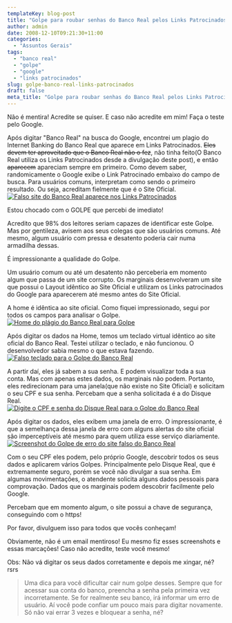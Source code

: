 ```yaml
---
templateKey: blog-post
title: "Golpe para roubar senhas do Banco Real pelos Links Patrocinados do Google"
author: admin
date: 2008-12-10T09:21:30+11:00
categories:
  - "Assuntos Gerais"
tags:
  - "banco real"
  - "golpe"
  - "google"
  - "links patrocinados"
slug: golpe-banco-real-links-patrocinados
draft: false
meta_title: "Golpe para roubar senhas do Banco Real pelos Links Patrocinados do Google"
---
```


Não é mentira! Acredite se quiser. E caso não acredite em mim! Faça o teste pelo Google.

Após digitar "Banco Real" na busca do Google, encontrei um plagio do Internet Banking do Banco Real que aparece em Links Patrocinados. ~~Eles devem ter aproveitado que o Banco Real não o fez~~, não tinha feito(O Banco Real utiliza os Links Patrocinados desde a divulgação deste post), e então ~~aparecem~~ apareciam sempre em primeiro. Como devem saber, randomicamente o Google exibe o Link Patrocinado embaixo do campo de busca. Para usuários comuns, interpretam como sendo o primeiro resultado. Ou seja, acreditam fielmente que é o Site Oficial.\
[![Falso site do Banco Real aparece nos Links Patrocinados](/img/golpe-banco-real-links-patrocinados/links-patronicados-golpe-banco-real1.jpg "Falso site do Banco Real aparece nos Links Patrocinados")](/img/golpe-banco-real-links-patrocinados/links-patronicados-golpe-banco-real1.jpg "Falso site do Banco Real aparece nos Links Patrocinados")

Estou chocado com o GOLPE que percebi de imediato!

Acredito que 98% dos leitores seriam capazes de identificar este Golpe. Mas por gentileza, avisem aos seus colegas que são usuários comuns. Até mesmo, algum usuário com pressa e desatento poderia cair numa armadilha dessas.

É impressionante a qualidade do Golpe.

Um usuário comum ou até um desatento não perceberia em momento algum que passa de um site corrupto.
Os marginais desenvolveram um site que possui o Layout idêntico ao Site Oficial e utilizam os Links patrocinados do Google para aparecerem até mesmo antes do Site Oficial.

A home é idêntica ao site oficial. Como fiquei impressionado, segui por todos os campos para analisar o Golpe.\
[![Home do plágio do Banco Real para Golpe](/img/golpe-banco-real-links-patrocinados/golpe-banco-real-home1.jpg "Home do plágio do Banco Real para Golpe")](/img/golpe-banco-real-links-patrocinados/golpe-banco-real-home1.jpg "Home do plágio do Banco Real para Golpe")

Após digitar os dados na Home, temos um teclado virtual idêntico ao site oficial do Banco Real. Testei utilizar o teclado, e não funcionou. O desenvolvedor sabia mesmo o que estava fazendo.\
[![Falso teclado para o Golpe do Banco Real](/img/golpe-banco-real-links-patrocinados/taclado-falso-do-golpe-do-banco-real1.jpg "Falso teclado para o Golpe do Banco Real")](/img/golpe-banco-real-links-patrocinados/taclado-falso-do-golpe-do-banco-real1.jpg "Falso teclado para o Golpe do Banco Real")

A partir daí, eles já sabem a sua senha. E podem visualizar toda a sua conta. Mas com apenas estes dados, os marginais não podem. Portanto, eles redirecionam para uma janela(que não existe no Site Oficial) e solicitam o seu CPF e sua senha. Percebam que a senha solicitada é a do Disque Real.\
[![Digite o CPF e senha do Disque Real para o Golpe do Banco Real](/img/golpe-banco-real-links-patrocinados/digite-o-cpf-golpe-do-banco-real1.jpg "Digite o CPF e senha do Disque Real para o Golpe do Banco Real")](/img/golpe-banco-real-links-patrocinados/digite-o-cpf-golpe-do-banco-real1.jpg "Digite o CPF e senha do Disque Real para o Golpe do Banco Real")

Após digitar os dados, eles exibem uma janela de erro. O impressionante, é que a semelhança dessa janela de erro com alguns alertas do site oficial são imperceptíveis até mesmo para quem utiliza esse serviço diariamente.\
[![Screenshot do Golpe de erro do site falso do Banco Real](/img/golpe-banco-real-links-patrocinados/golpe-de-erro-do-site-falso-banco-real1.jpg "Golpe de erro do site falso do Banco Real")](/img/golpe-banco-real-links-patrocinados/golpe-de-erro-do-site-falso-banco-real1.jpg "Golpe de erro do site falso do Banco Real")

Com o seu CPF eles podem, pelo próprio Google, descobrir todos os seus dados e aplicarem vários Golpes. Principalmente pelo Disque Real, que é extremamente seguro, porém se você não divulgar a sua senha. Em algumas movimentações, o atendente solicita alguns dados pessoais para comprovação. Dados que os marginais podem descobrir facilmente pelo Google.

Percebam que em momento algum, o site possui a chave de segurança, conseguindo com o https!

Por favor, divulguem isso para todos que vocês conheçam!

Obviamente, não é um email mentiroso! Eu mesmo fiz esses screenshots e essas marcações! Caso não acredite, teste você mesmo!

Obs: Não vá digitar os seus dados corretamente e depois me xingar, né? rsrs

> Uma dica para você dificultar cair num golpe desses. Sempre que for acessar sua conta do banco, preencha a senha pela primeira vez incorretamente. Se for realmente seu banco, irá informar um erro de usuário. Aí você pode confiar um pouco mais para digitar novamente. Só não vai errar 3 vezes e bloquear a senha, né?
